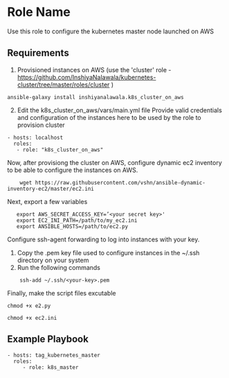 Role Name
=========

Use this role to configure the kubernetes master node launched on AWS 

Requirements
------------

1. Provisioned instances on AWS (use the 'cluster' role - https://github.com/InshiyaNalawala/kubernetes-cluster/tree/master/roles/cluster )
```
ansible-galaxy install inshiyanalawala.k8s_cluster_on_aws
```

2. Edit the k8s_cluster_on_aws/vars/main.yml file 
   Provide valid credentials and configuration of the instances here to be used by the role to provision cluster 

  ```
  - hosts: localhost
    roles:
     - role: "k8s_cluster_on_aws"
```

Now, after provisiong the cluster on AWS, configure dynamic ec2 inventory to be able to configure the instances on AWS.

``` wget https://raw.githubusercontent.com/vshn/ansible-dynamic-inventory-ec2/master/ec2.py
    wget https://raw.githubusercontent.com/vshn/ansible-dynamic-inventory-ec2/master/ec2.ini
```
Next, export a few variables 

```export AWS_ACCESS_KEY_ID=’<your access key>'
   export AWS_SECRET_ACCESS_KEY=’<your secret key>'
   export EC2_INI_PATH=/path/to/my_ec2.ini
   export ANSIBLE_HOSTS=/path/to/ec2.py
```    
    
Configure ssh-agent forwarding to log into instances with your key. 
1. Copy the .pem key file used to configure instances in the ~/.ssh directory on your system
2. Run the following commands

``` ssh-agent bash
    ssh-add ~/.ssh/<your-key>.pem
```
Finally, make the script files excutable

``` 
chmod +x e2.py
    
chmod +x ec2.ini
```    
    
Example Playbook
----------------

    - hosts: tag_kubernetes_master
      roles:
         - role: k8s_master

